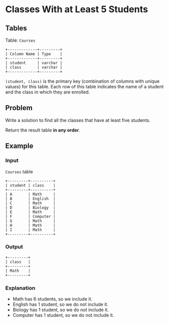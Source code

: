 # Classes With at Least 5 Students

## Tables

Table: `Courses`

```
+-------------+---------+
| Column Name | Type    |
+-------------+---------+
| student     | varchar |
| class       | varchar |
+-------------+---------+
```

`(student, class)` is the primary key (combination of columns with unique values)
for this table.
Each row of this table indicates the name of a student and the class in which
they are enrolled.

## Problem

Write a solution to find all the classes that have at least five students.

Return the result table **in any order**.

## Example

### Input

`Courses` table

```
+---------+----------+
| student | class    |
+---------+----------+
| A       | Math     |
| B       | English  |
| C       | Math     |
| D       | Biology  |
| E       | Math     |
| F       | Computer |
| G       | Math     |
| H       | Math     |
| I       | Math     |
+---------+----------+
```

### Output

```
+---------+
| class   |
+---------+
| Math    |
+---------+
```

### Explanation

- Math has 6 students, so we include it.
- English has 1 student, so we do not include it.
- Biology has 1 student, so we do not include it.
- Computer has 1 student, so we do not include it.
